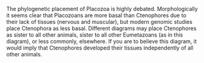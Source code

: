 The phylogenetic placement of Placozoa is highly debated. Morphologically it seems clear that Placozoans are more basal than Ctenophores due to their lack of tissues (nervous and muscular), but modern genomic studies place Ctenophora as less basal. Different diagrams may place Ctenophores as sister to all other animals, sister to all other Eumetazoans (as in this diagram), or less commonly, elsewhere. If you are to believe this diagram, it would imply that Ctenophores developed their tissues independently of all other animals.